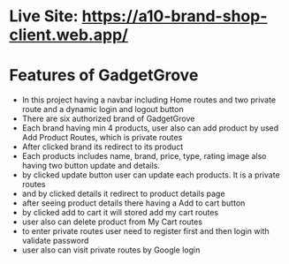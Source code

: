 # Live Site: https://a10-brand-shop-client.web.app/
# Features of GadgetGrove

- In this project having a navbar including Home routes and two private route and a dynamic login and logout button
- There are six authorized brand of GadgetGrove
- Each brand having min 4 products, user also can add product by used Add Product Routes, which is private routes
- After clicked brand its redirect to its product
- Each products includes name, brand, price, type, rating image also having two button update and details.
- by clicked update button user can update each products. It is a private routes
- and by clicked details it redirect to product details page
- after seeing product details there having a Add to cart button
- by clicked add to cart it will stored add my cart routes
- user also can delete product from My Cart routes
- to enter private routes user need to register first and then login with validate password
- user also can visit private routes by Google login
